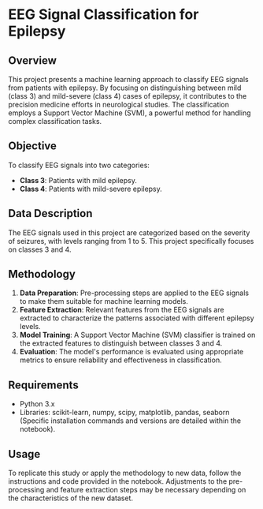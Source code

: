 
# EEG Signal Classification for Epilepsy

## Overview
This project presents a machine learning approach to classify EEG signals from patients with epilepsy. By focusing on distinguishing between mild (class 3) and mild-severe (class 4) cases of epilepsy, it contributes to the precision medicine efforts in neurological studies. The classification employs a Support Vector Machine (SVM), a powerful method for handling complex classification tasks.

## Objective
To classify EEG signals into two categories:
- **Class 3**: Patients with mild epilepsy.
- **Class 4**: Patients with mild-severe epilepsy.

## Data Description
The EEG signals used in this project are categorized based on the severity of seizures, with levels ranging from 1 to 5. This project specifically focuses on classes 3 and 4.

## Methodology
1. **Data Preparation**: Pre-processing steps are applied to the EEG signals to make them suitable for machine learning models.
2. **Feature Extraction**: Relevant features from the EEG signals are extracted to characterize the patterns associated with different epilepsy levels.
3. **Model Training**: A Support Vector Machine (SVM) classifier is trained on the extracted features to distinguish between classes 3 and 4.
4. **Evaluation**: The model's performance is evaluated using appropriate metrics to ensure reliability and effectiveness in classification.

## Requirements
- Python 3.x
- Libraries: scikit-learn, numpy, scipy, matplotlib, pandas, seaborn (Specific installation commands and versions are detailed within the notebook).

## Usage
To replicate this study or apply the methodology to new data, follow the instructions and code provided in the notebook. Adjustments to the pre-processing and feature extraction steps may be necessary depending on the characteristics of the new dataset.

